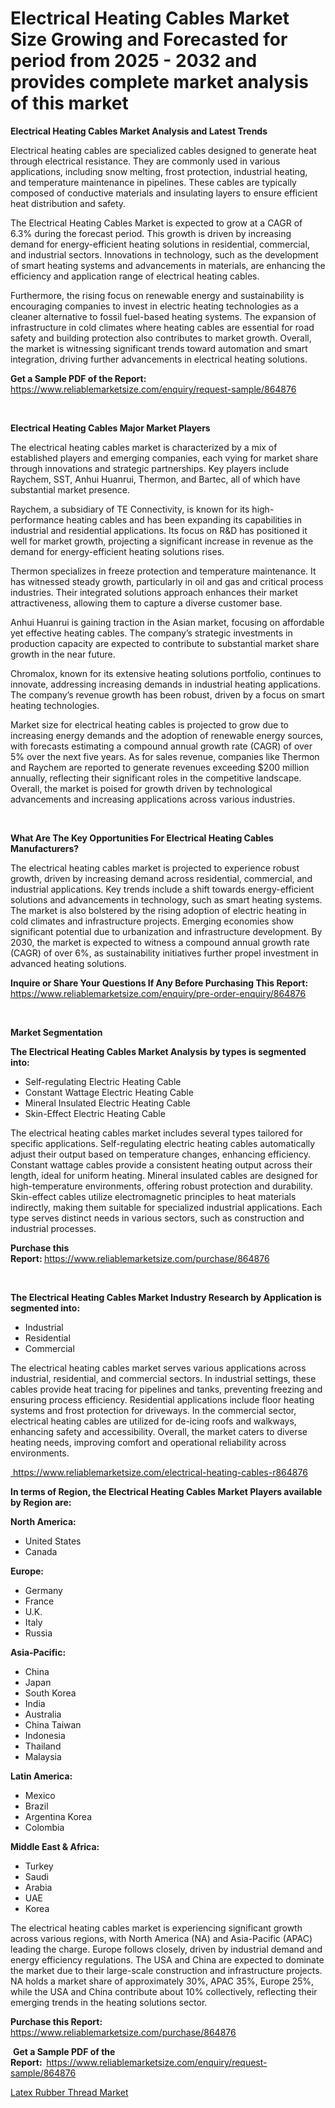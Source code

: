 <p><h1>Electrical Heating Cables Market Size Growing and Forecasted for period from 2025 - 2032 and provides complete market analysis of this market</h1></p><p><strong>Electrical Heating Cables Market Analysis and Latest Trends</strong></p>
<p><p>Electrical heating cables are specialized cables designed to generate heat through electrical resistance. They are commonly used in various applications, including snow melting, frost protection, industrial heating, and temperature maintenance in pipelines. These cables are typically composed of conductive materials and insulating layers to ensure efficient heat distribution and safety.</p><p>The Electrical Heating Cables Market is expected to grow at a CAGR of 6.3% during the forecast period. This growth is driven by increasing demand for energy-efficient heating solutions in residential, commercial, and industrial sectors. Innovations in technology, such as the development of smart heating systems and advancements in materials, are enhancing the efficiency and application range of electrical heating cables.</p><p>Furthermore, the rising focus on renewable energy and sustainability is encouraging companies to invest in electric heating technologies as a cleaner alternative to fossil fuel-based heating systems. The expansion of infrastructure in cold climates where heating cables are essential for road safety and building protection also contributes to market growth. Overall, the market is witnessing significant trends toward automation and smart integration, driving further advancements in electrical heating solutions.</p></p>
<p><strong>Get a Sample PDF of the Report:&nbsp;</strong> <a href="https://www.reliablemarketsize.com/enquiry/request-sample/864876?utm_campaign=3367&utm_medium=2&utm_source=Github&utm_content=ia&utm_term=01042025&utm_id=electrical-heating-cables">https://www.reliablemarketsize.com/enquiry/request-sample/864876</a></p>
<p>&nbsp;</p>
<p><strong>Electrical Heating Cables Major Market Players</strong></p>
<p><p>The electrical heating cables market is characterized by a mix of established players and emerging companies, each vying for market share through innovations and strategic partnerships. Key players include Raychem, SST, Anhui Huanrui, Thermon, and Bartec, all of which have substantial market presence.</p><p>Raychem, a subsidiary of TE Connectivity, is known for its high-performance heating cables and has been expanding its capabilities in industrial and residential applications. Its focus on R&D has positioned it well for market growth, projecting a significant increase in revenue as the demand for energy-efficient heating solutions rises.</p><p>Thermon specializes in freeze protection and temperature maintenance. It has witnessed steady growth, particularly in oil and gas and critical process industries. Their integrated solutions approach enhances their market attractiveness, allowing them to capture a diverse customer base.</p><p>Anhui Huanrui is gaining traction in the Asian market, focusing on affordable yet effective heating cables. The company’s strategic investments in production capacity are expected to contribute to substantial market share growth in the near future.</p><p>Chromalox, known for its extensive heating solutions portfolio, continues to innovate, addressing increasing demands in industrial heating applications. The company’s revenue growth has been robust, driven by a focus on smart heating technologies.</p><p>Market size for electrical heating cables is projected to grow due to increasing energy demands and the adoption of renewable energy sources, with forecasts estimating a compound annual growth rate (CAGR) of over 5% over the next five years. As for sales revenue, companies like Thermon and Raychem are reported to generate revenues exceeding $200 million annually, reflecting their significant roles in the competitive landscape. Overall, the market is poised for growth driven by technological advancements and increasing applications across various industries.</p></p>
<p>&nbsp;</p>
<p><strong>What Are The Key Opportunities For Electrical Heating Cables Manufacturers?</strong></p>
<p><p>The electrical heating cables market is projected to experience robust growth, driven by increasing demand across residential, commercial, and industrial applications. Key trends include a shift towards energy-efficient solutions and advancements in technology, such as smart heating systems. The market is also bolstered by the rising adoption of electric heating in cold climates and infrastructure projects. Emerging economies show significant potential due to urbanization and infrastructure development. By 2030, the market is expected to witness a compound annual growth rate (CAGR) of over 6%, as sustainability initiatives further propel investment in advanced heating solutions.</p></p>
<p><strong>Inquire or Share Your Questions If Any Before Purchasing This Report:</strong> <a href="https://www.reliablemarketsize.com/enquiry/pre-order-enquiry/864876?utm_campaign=3367&utm_medium=2&utm_source=Github&utm_content=ia&utm_term=01042025&utm_id=electrical-heating-cables">https://www.reliablemarketsize.com/enquiry/pre-order-enquiry/864876</a></p>
<p>&nbsp;</p>
<p><strong>Market Segmentation</strong></p>
<p><strong>The Electrical Heating Cables Market Analysis by types is segmented into:</strong></p>
<p><ul><li>Self-regulating Electric Heating Cable</li><li>Constant Wattage Electric Heating Cable</li><li>Mineral Insulated Electric Heating Cable</li><li>Skin-Effect Electric Heating Cable</li></ul></p>
<p><p>The electrical heating cables market includes several types tailored for specific applications. Self-regulating electric heating cables automatically adjust their output based on temperature changes, enhancing efficiency. Constant wattage cables provide a consistent heating output across their length, ideal for uniform heating. Mineral insulated cables are designed for high-temperature environments, offering robust protection and durability. Skin-effect cables utilize electromagnetic principles to heat materials indirectly, making them suitable for specialized industrial applications. Each type serves distinct needs in various sectors, such as construction and industrial processes.</p></p>
<p><strong>Purchase this Report:&nbsp;</strong><a href="https://www.reliablemarketsize.com/purchase/864876?utm_campaign=3367&utm_medium=2&utm_source=Github&utm_content=ia&utm_term=01042025&utm_id=electrical-heating-cables">https://www.reliablemarketsize.com/purchase/864876</a></p>
<p>&nbsp;</p>
<p><strong>The Electrical Heating Cables Market Industry Research by Application is segmented into:</strong></p>
<p><ul><li>Industrial</li><li>Residential</li><li>Commercial</li></ul></p>
<p><p>The electrical heating cables market serves various applications across industrial, residential, and commercial sectors. In industrial settings, these cables provide heat tracing for pipelines and tanks, preventing freezing and ensuring process efficiency. Residential applications include floor heating systems and frost protection for driveways. In the commercial sector, electrical heating cables are utilized for de-icing roofs and walkways, enhancing safety and accessibility. Overall, the market caters to diverse heating needs, improving comfort and operational reliability across environments.</p></p>
<p><a href="https://www.reliablemarketsize.com/electrical-heating-cables-r864876?utm_campaign=3367&utm_medium=2&utm_source=Github&utm_content=ia&utm_term=01042025&utm_id=electrical-heating-cables">&nbsp;https://www.reliablemarketsize.com/electrical-heating-cables-r864876</a></p>
<p><strong>In terms of Region, the Electrical Heating Cables Market Players available by Region are:</strong></p>
<p>
    <p> <strong> North America: </strong>
        <ul>
            <li>United States</li>
            <li>Canada</li>
        </ul>
        </p> 
    <p> <strong> Europe: </strong>
        <ul>
            <li>Germany</li>
            <li>France</li>
            <li>U.K.</li>
            <li>Italy</li>
            <li>Russia</li>
        </ul>
        </p> 
    <p> <strong> Asia-Pacific: </strong>
        <ul>
            <li>China</li>
            <li>Japan</li>
            <li>South Korea</li>
            <li>India</li>
            <li>Australia</li>
            <li>China Taiwan</li>
            <li>Indonesia</li>
            <li>Thailand</li>
            <li>Malaysia</li>
        </ul>
        </p> 
    <p> <strong> Latin America: </strong>
        <ul>
            <li>Mexico</li>
            <li>Brazil</li>
            <li>Argentina Korea</li>
            <li>Colombia</li>
        </ul>
        </p> 
    <p> <strong> Middle East & Africa: </strong>
        <ul>
            <li>Turkey</li>
            <li>Saudi</li>
            <li>Arabia</li>
            <li>UAE</li>
            <li>Korea</li>
        </ul>
    </p>
    </p>
<p><p>The electrical heating cables market is experiencing significant growth across various regions, with North America (NA) and Asia-Pacific (APAC) leading the charge. Europe follows closely, driven by industrial demand and energy efficiency regulations. The USA and China are expected to dominate the market due to their large-scale construction and infrastructure projects. NA holds a market share of approximately 30%, APAC 35%, Europe 25%, while the USA and China contribute about 10% collectively, reflecting their emerging trends in the heating solutions sector.</p></p>
<p><strong>Purchase this Report: </strong><a href="https://www.reliablemarketsize.com/purchase/864876?utm_campaign=3367&utm_medium=2&utm_source=Github&utm_content=ia&utm_term=01042025&utm_id=electrical-heating-cables">https://www.reliablemarketsize.com/purchase/864876</a></p>
<p>&nbsp;<strong>Get a Sample PDF of the Report:&nbsp;&nbsp;</strong><a href="https://www.reliablemarketsize.com/enquiry/request-sample/864876?utm_campaign=3367&utm_medium=2&utm_source=Github&utm_content=ia&utm_term=01042025&utm_id=electrical-heating-cables">https://www.reliablemarketsize.com/enquiry/request-sample/864876</a></p>
<p><strong></strong></p>
<p><p><a href="https://github.com/merkinedry7b/Market-Research-Report-List-1/blob/main/latex-rubber-thread-market.md?utm_campaign=3367&utm_medium=2&utm_source=Github&utm_content=ia&utm_term=01042025&utm_id=electrical-heating-cables">Latex Rubber Thread Market</a></p></p>